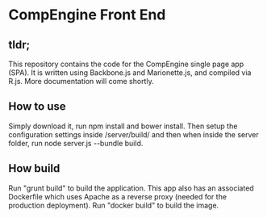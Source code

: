 CompEngine Front End
==================================

## tldr;
This repository contains the code for the CompEngine single page app (SPA). It is written using Backbone.js and Marionette.js, and compiled via R.js. More documentation will come shortly.

## How to use
Simply download it, run npm install and bower install. Then setup the configuration settings inside /server/build/ and then when inside the server folder, run node server.js --bundle build.

## How build
Run "grunt build" to build the application. This app also has an associated Dockerfile which uses Apache as a reverse proxy (needed for the production deployment). Run "docker build" to build the image.
